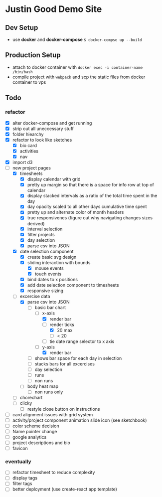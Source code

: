 # Justin Good Demo Site

## Dev Setup
- use **docker** and **docker-compose** `$ docker-compse up --build`

## Production Setup
- attach to docker container with `docker exec -i container-name /bin/bash`
- compile project with `webpack` and scp the static files from docker container to vps

## Todo 
### refactor
- [x] alter docker-compose and get running
- [x] strip out all uneccessary stuff
- [x] folder hiearchy
- [x] refactor to look like sketches
  - [x] bio card
  - [x] activities
  - [x] nav
- [x] import d3
- [ ] new project pages
  - [x] timesheets
    - [x] display calendar with grid
    - [x] pretty up margin so that there is a space for info row at top of calendar
    - [x] display stacked intervals as a ratio of the total time spent in the day
    - [x] day opacity scaled to all other days cumulative time spent
    - [x] pretty up and alternate color of month headers
    - [x] true responsivenes (figure out why navigating changes sizes derived)
    - [x] interval selection
    - [x] filter projects
    - [x] day selection
    - [x] parse csv into JSON
  - [x] date selection component
    - [x] create basic svg design
    - [x] sliding interaction with bounds
      - [x] mouse events
      - [x] touch events
    - [x] bind dates to x positions
    - [x] add date selection component to timesheets
    - [x] responsive sizing
  - [ ] excercise data
    - [x] parse csv into JSON
        - [ ] basic bar chart
          - [ ] x-axis
            - [x] render bar
            - [ ] render ticks
              - [x] 20 max
              - [ ] < 20
            - [ ] tie date range selector to x axis
          - [ ] y-axis
            - [x] render bar
      - [ ] shows bar space for each day in selection
      - [ ] stacks bars for all excercises
      - [ ] day selection
      - [ ] runs
      - [ ] non runs
    - [ ] body heat map
      - [ ] non runs only
  - [ ] chorechart
  - [ ] clicky
    - [ ] restyle close button on instructions
- [ ] card alignment issues with grid system
- [ ] activity/project component animation slide icon (see sketchbook)
- [ ] color scheme decision
- [ ] Name pointer change
- [ ] google analytics
- [ ] project descriptions and bio
- [ ] favicon

### eventually
- [ ] refactor timesheet to reduce complexity
- [ ] display tags
- [ ] filter tags
- [ ] better deployment (use create-react app template)
